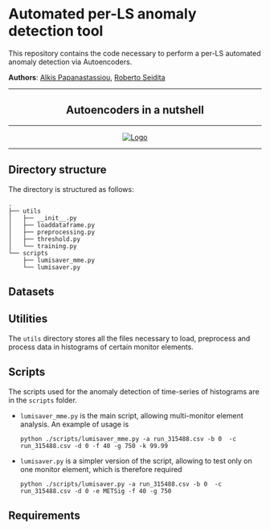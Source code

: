 # Automated per-LS anomaly detection tool

This repository contains the code necessary to perform a per-LS automated anomaly detection via Autoencoders.

**Authors**: [Alkis Papanastassiou](mailto:alkis.papanastassiou@cern.ch), [Roberto Seidita](mailto:roberto.seidita@cern.ch)


---

<h2 align=center>Autoencoders in a nutshell</h2>

---

<p align=center>
  <a href=" ">
    <img src="./_.png" alt="Logo"/>
  </a>
</p>

---

## Directory structure

The directory is structured as follows:

```
.
├── utils
│   ├── __init__.py
│   ├── loaddataframe.py
│   ├── preprocessing.py
│   ├── threshold.py
│   └── training.py
└── scripts
    ├── lumisaver_mme.py
    └── lumisaver.py

```


## Datasets



## Utilities

The `utils` directory stores all the files necessary to load, preprocess and process data in histograms of certain monitor elements.

## Scripts

The scripts used for the anomaly detection of time-series of histograms are in the `scripts` folder.

* `lumisaver_mme.py` is the main script, allowing multi-monitor element analysis. An example of usage is

	```
	python ./scripts/lumisaver_mme.py -a run_315488.csv -b 0  -c run_315488.csv -d 0 -f 40 -g 750 -k 99.99
	```

* `lumisaver.py` is a simpler version of the script, allowing to test only on one monitor element, which is therefore required

	```
	python ./scripts/lumisaver.py -a run_315488.csv -b 0  -c run_315488.csv -d 0 -e METSig -f 40 -g 750
	```


## Requirements
